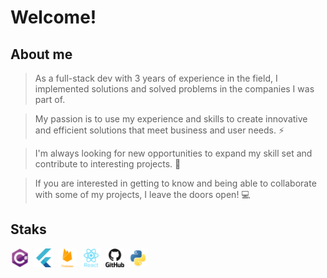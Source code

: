 # Welcome!

## About me
> As a full-stack dev with 3 years of experience in the field, I implemented solutions and solved problems in the companies I was part of.

> My passion is to use my experience and skills to create innovative and efficient solutions that meet business and user needs. ⚡

> I'm always looking for new opportunities to expand my skill set and contribute to interesting projects. 🚀

> If you are interested in getting to know and being able to collaborate with some of my projects, I leave the doors open! 💻

## Staks
<div>
  <img src="https://github.com/devicons/devicon/blob/master/icons/csharp/csharp-original.svg" title="Csharp" alt="Csharp" width="30" height="30"/>&nbsp;
  <img src="https://github.com/devicons/devicon/blob/master/icons/flutter/flutter-original.svg" title="Flutter" alt="Flutter" width="30" height="30"/>&nbsp;  
  <img src="https://github.com/devicons/devicon/blob/master/icons/firebase/firebase-plain-wordmark.svg" title="Firebase" alt="Firebase" width="30" height="30"/>&nbsp;
  <img src="https://github.com/devicons/devicon/blob/master/icons/react/react-original-wordmark.svg" title="React" alt="React" width="30" height="30"/>&nbsp;
  <img src="https://github.com/devicons/devicon/blob/master/icons/github/github-original-wordmark.svg" title="Github" alt="Github" width="30" height="30"/>&nbsp;
  <img src="https://github.com/devicons/devicon/blob/master/icons/python/python-original.svg" title="Csharp" alt="Csharp" width="30" height="30"/>&nbsp;
</div>
